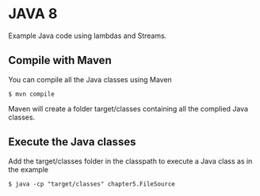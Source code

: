 JAVA 8
======

Example Java code using lambdas and Streams.

## Compile with Maven
You can compile all the Java classes using Maven

```
$ mvn compile
```
Maven will create a folder target/classes containing all the complied Java classes.

## Execute the Java classes
Add the target/classes folder in the classpath to execute a Java class as in the example

```
$ java -cp "target/classes" chapter5.FileSource
``` 